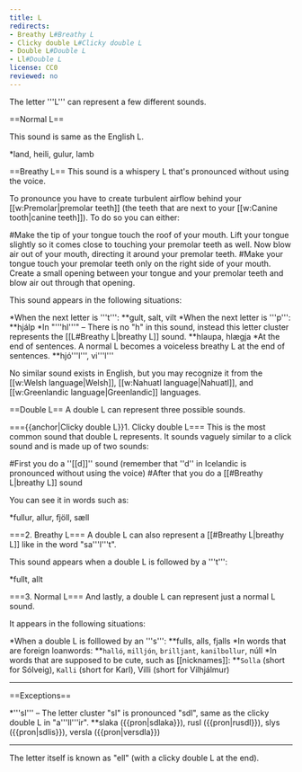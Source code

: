 ```yaml
---
title: L
redirects:
- Breathy L#Breathy L
- Clicky double L#Clicky double L
- Double L#Double L
- Ll#Double L
license: CC0
reviewed: no
---
```


The letter '''L''' can represent a few different sounds.

==Normal L==

This sound is same as the English L.

*land, heili, gulur, lamb

==Breathy L==
This sound is a whispery L that's pronounced without using the voice.

To pronounce you have to create turbulent airflow behind your [[w:Premolar|premolar teeth]] (the teeth that are next to your [[w:Canine tooth|canine teeth]]). To do so you can either:

#Make the tip of your tongue touch the roof of your mouth. Lift your tongue slightly so it comes close to touching your premolar teeth as well. Now blow air out of your mouth, directing it around your premolar teeth.
#Make your tongue touch your premolar teeth only on the right side of your mouth. Create a small opening between your tongue and your premolar teeth and blow air out through that opening.

This sound appears in the following situations:

*When the next letter is '''t''':
**gult, salt, vilt
*When the next letter is '''p''':
**hjálp
*In "'''hl'''" – There is no "h" in this sound, instead this letter cluster represents the [[L#Breathy L|breathy L]] sound.
**hlaupa, hlægja
*At the end of sentences. A normal L becomes a voiceless breathy L at the end of sentences.
**hjó'''l''', vi'''l'''

No similar sound exists in English, but you may recognize it from the [[w:Welsh language|Welsh]], [[w:Nahuatl language|Nahuatl]], and [[w:Greenlandic language|Greenlandic]] languages.

==Double L==
A double L can represent three possible sounds.

==={{anchor|Clicky double L}}1. Clicky double L===
This is the most common sound that double L represents. It sounds vaguely similar to a click sound and is made up of two sounds:

#First you do a ''[[d]]'' sound (remember that ''d'' in Icelandic is pronounced without using the voice)
#After that you do a [[#Breathy L|breathy L]] sound

You can see it in words such as:

*fullur, allur, fjöll, sæll

===2. Breathy L===
A double L can also represent a [[#Breathy L|breathy L]] like in the word "sa'''l'''t".

This sound appears when a double L is followed by a '''t''':

*fullt, allt

===3. Normal L===
And lastly, a double L can represent just a normal L sound.

It appears in the following situations:

*When a double L is folllowed by an '''s''':
**fulls, alls, fjalls
*In words that are foreign loanwords:
**`halló`, `milljón`, `brilljant`, `kanilbollur`, núll
*In words that are supposed to be cute, such as [[nicknames]]:
**`Solla` (short for Sólveig), `Kalli` (short for Karl), Villi (short for Vilhjálmur)

***

==Exceptions==

*'''sl''' – The letter cluster "sl" is pronounced "sdl", same as the clicky double L in "a'''ll'''ir".
**slaka ({{pron|sdlaka}}), rusl ({{pron|rusdl}}), slys ({{pron|sdlis}}), versla ({{pron|versdla}})

***

The letter itself is known as "ell" (with a clicky double L at the end).

